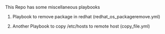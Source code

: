 This Repo has some miscellaneous playbooks

1. Playbook to remove package in redhat (redhat_os_packageremove.yml)

2. Another Playbook to copy /etc/hosts to remote host (copy_file.yml)
